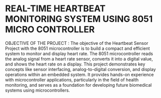 # REAL-TIME HEARTBEAT MONITORING SYSTEM USING 8051 MICRO CONTROLLER 
 
OBJECTIVE OF THE PROJECT : 
The objective of the Heartbeat Sensor Project with the 8051 
microcontroller is to build a compact and efficient system to monitor 
and display heart rate. The 8051 microcontroller reads the analog signal 
from a heart rate sensor, converts it into a digital value, and shows the 
heart rate on a display. This project demonstrates key concepts like 
sensor interfacing, analog-to-digital conversion, and display operations 
within an embedded system. It provides hands-on experience with 
microcontroller applications, particularly in the field of health 
monitoring, and serves as a foundation for developing future biomedical 
systems using microcontrollers.
